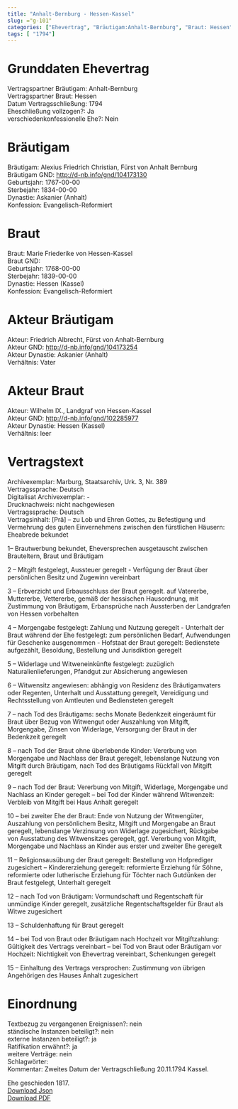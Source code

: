 ```yaml
---
title: "Anhalt-Bernburg - Hessen-Kassel"
slug: ="g-101"
categories: ["Ehevertrag", "Bräutigam:Anhalt-Bernburg", "Braut: Hessen", "Eheschließung vollzogen?:Ja", "verschiedenkonfessionelle Ehe?:Nein", "Dynastie Bräutigam:Askanier (Anhalt)", "Akteur Bräutigam:Friedrich Albrecht, Fürst von Anhalt-Bernburg", "Akteur Braut:Wilhelm IX., Landgraf von Hessen-Kassel", "Textbezug?:nein", "Ständisch?:nein", "Ratifikation?:ja", "Sonstiges?:nein", "Bräutigam:Anhalt-Bernburg", "Braut: Hessen"]
tags: [ "1794"]
---
```

<!--more-->

# Grunddaten Ehevertrag

Vertragspartner Bräutigam: Anhalt-Bernburg<br>
Vertragspartner Braut: Hessen<br>
Datum Vertragsschließung: 1794<br>
Eheschließung vollzogen?: Ja<br>
verschiedenkonfessionelle Ehe?: Nein<br>
# Bräutigam

Bräutigam: Alexius Friedrich Christian, Fürst von Anhalt Bernburg<br>
Bräutigam GND: http://d-nb.info/gnd/104173130<br>
Geburtsjahr: 1767-00-00<br>
Sterbejahr: 1834-00-00<br>
Dynastie: Askanier (Anhalt)<br>
Konfession: Evangelisch-Reformiert<br>
# Braut

Braut: Marie Friederike von Hessen-Kassel<br>
Braut GND: <br>
Geburtsjahr: 1768-00-00<br>
Sterbejahr: 1839-00-00<br>
Dynastie: Hessen (Kassel)<br>
Konfession: Evangelisch-Reformiert<br>
# Akteur Bräutigam

Akteur: Friedrich Albrecht, Fürst von Anhalt-Bernburg<br>
Akteur GND: http://d-nb.info/gnd/104173254<br>
Akteur Dynastie: Askanier (Anhalt)<br>
Verhältnis: Vater<br>
# Akteur Braut

Akteur: Wilhelm IX., Landgraf von Hessen-Kassel<br>
Akteur GND: http://d-nb.info/gnd/102285977<br>
Akteur Dynastie: Hessen (Kassel)<br>
Verhältnis: leer<br>
# Vertragstext

Archivexemplar: Marburg, Staatsarchiv, Urk. 3, Nr. 389<br>
Vertragssprache: Deutsch<br>
Digitalisat Archivexemplar: -<br>
Drucknachweis: nicht nachgewiesen<br>
Vertragssprache: Deutsch<br>
Vertragsinhalt: [Prä] – zu Lob und Ehren Gottes, zu Befestigung und Vermehrung des guten Einvernehmens zwischen den fürstlichen Häusern: Eheabrede bekundet

1– Brautwerbung bekundet, Eheversprechen ausgetauscht zwischen Brauteltern, Braut und Bräutigam

2 – Mitgift festgelegt, Aussteuer geregelt - Verfügung der Braut über persönlichen Besitz und Zugewinn vereinbart

3 – Erbverzicht und Erbausschluss der Braut geregelt. auf Vatererbe, Muttererbe, Vettererbe, gemäß der hessischen Hausordnung, mit Zustimmung von Bräutigam, Erbansprüche nach Aussterben der Landgrafen von Hessen vorbehalten

4 – Morgengabe festgelegt: Zahlung und Nutzung geregelt - Unterhalt der Braut während der Ehe festgelegt: zum persönlichen Bedarf, Aufwendungen für Geschenke ausgenommen - Hofstaat der Braut geregelt: Bedienstete aufgezählt, Besoldung, Bestellung und Jurisdiktion geregelt

5 – Widerlage und Witweneinkünfte festgelegt: zuzüglich Naturalienlieferungen, Pfandgut zur Absicherung angewiesen

6 – Witwensitz angewiesen: abhängig von Residenz des Bräutigamvaters oder Regenten, Unterhalt und Ausstattung geregelt, Vereidigung und Rechtsstellung von Amtleuten und Bediensteten geregelt

7 – nach Tod des Bräutigams: sechs Monate Bedenkzeit eingeräumt für Braut über Bezug von Witwengut oder Auszahlung von Mitgift, Morgengabe, Zinsen von Widerlage, Versorgung der Braut in der Bedenkzeit geregelt

8 – nach Tod der Braut ohne überlebende Kinder: Vererbung von Morgengabe und Nachlass der Braut geregelt, lebenslange Nutzung von Mitgift durch Bräutigam, nach Tod des Bräutigams Rückfall von Mitgift geregelt

9 – nach Tod der Braut: Vererbung von Mitgift, Widerlage, Morgengabe und Nachlass an Kinder geregelt – bei Tod der Kinder während Witwenzeit: Verbleib von Mitgift bei Haus Anhalt geregelt

10 –  bei zweiter Ehe der Braut: Ende von Nutzung der Witwengüter, Auszahlung von persönlichem Besitz, Mitgift und Morgengabe an Braut geregelt, lebenslange Verzinsung von Widerlage zugesichert, Rückgabe von Ausstattung des Witwensitzes geregelt, ggf. Vererbung von Mitgift, Morgengabe und Nachlass an Kinder aus erster und zweiter Ehe geregelt

11 – Religionsausübung der Braut geregelt: Bestellung von Hofprediger zugesichert – Kindererziehung geregelt: reformierte Erziehung für Söhne, reformierte oder lutherische Erziehung für Töchter nach Gutdünken der Braut festgelegt, Unterhalt geregelt

12 – nach Tod von Bräutigam: Vormundschaft und Regentschaft für unmündige Kinder geregelt, zusätzliche Regentschaftsgelder für Braut als Witwe zugesichert

13 – Schuldenhaftung für Braut geregelt

14 – bei Tod von Braut oder Bräutigam nach Hochzeit vor Mitgiftzahlung: Gültigkeit des Vertrags vereinbart – bei Tod von Braut oder Bräutigam vor Hochzeit: Nichtigkeit von Ehevertrag vereinbart, Schenkungen geregelt

15 – Einhaltung des Vertrags versprochen: Zustimmung von übrigen Angehörigen des Hauses Anhalt zugesichert
<br>
# Einordnung

Textbezug zu vergangenen Ereignissen?: nein<br>
ständische Instanzen beteiligt?: nein<br>
externe Instanzen beteiligt?: ja<br>
Ratifikation erwähnt?: ja<br>
weitere Verträge: nein<br>
Schlagwörter: <br>
Kommentar: Zweites Datum der Vertragschließung 20.11.1794 Kassel.

Ehe geschieden 1817.<br>
[Download Json](/vertraege/vertrag-101.json)<br>
[Download PDF](/vertraege/v40.pdf)